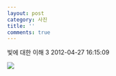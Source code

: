 ```yaml
---
layout: post
category: 사진
title: ''
comments: true
---
```

빛에 대한 이해 3
2012-04-27 16:15:09


  

![][link0]

  


[link0]:https://t1.daumcdn.net/cfile/tistory/1654974D4F9A477729
